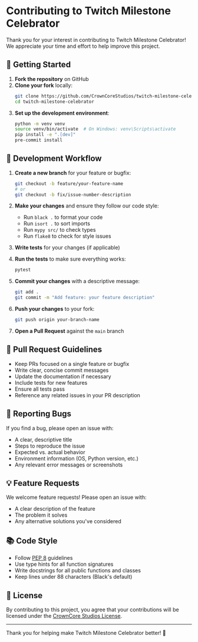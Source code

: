 # Contributing to Twitch Milestone Celebrator

Thank you for your interest in contributing to Twitch Milestone Celebrator! We appreciate your time and effort to help improve this project.

## 🚀 Getting Started

1. **Fork the repository** on GitHub
2. **Clone your fork** locally:
   ```bash
   git clone https://github.com/CrownCoreStudios/twitch-milestone-celebrator.git
   cd twitch-milestone-celebrator
   ```
3. **Set up the development environment**:
   ```bash
   python -m venv venv
   source venv/bin/activate  # On Windows: venv\Scripts\activate
   pip install -e ".[dev]"
   pre-commit install
   ```

## 🔧 Development Workflow

1. **Create a new branch** for your feature or bugfix:
   ```bash
   git checkout -b feature/your-feature-name
   # or
   git checkout -b fix/issue-number-description
   ```

2. **Make your changes** and ensure they follow our code style:
   - Run `black .` to format your code
   - Run `isort .` to sort imports
   - Run `mypy src/` to check types
   - Run `flake8` to check for style issues

3. **Write tests** for your changes (if applicable)

4. **Run the tests** to make sure everything works:
   ```bash
   pytest
   ```

5. **Commit your changes** with a descriptive message:
   ```bash
   git add .
   git commit -m "Add feature: your feature description"
   ```

6. **Push your changes** to your fork:
   ```bash
   git push origin your-branch-name
   ```

7. **Open a Pull Request** against the `main` branch

## 📝 Pull Request Guidelines

- Keep PRs focused on a single feature or bugfix
- Write clear, concise commit messages
- Update the documentation if necessary
- Include tests for new features
- Ensure all tests pass
- Reference any related issues in your PR description

## 🐛 Reporting Bugs

If you find a bug, please open an issue with:
- A clear, descriptive title
- Steps to reproduce the issue
- Expected vs. actual behavior
- Environment information (OS, Python version, etc.)
- Any relevant error messages or screenshots

## 💡 Feature Requests

We welcome feature requests! Please open an issue with:
- A clear description of the feature
- The problem it solves
- Any alternative solutions you've considered

## 📚 Code Style

- Follow [PEP 8](https://www.python.org/dev/peps/pep-0008/) guidelines
- Use type hints for all function signatures
- Write docstrings for all public functions and classes
- Keep lines under 88 characters (Black's default)

## 📜 License

By contributing to this project, you agree that your contributions will be licensed under the [CrownCore Studios License](LICENSE).

---

Thank you for helping make Twitch Milestone Celebrator better! 🎉

